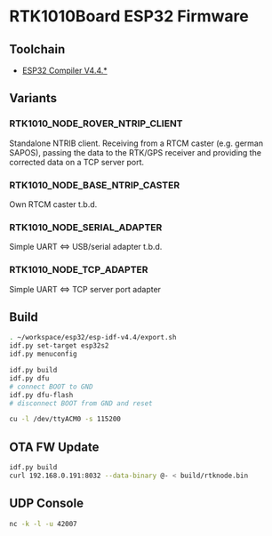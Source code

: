 # RTK1010Board ESP32 Firmware
## Toolchain
- [ESP32 Compiler V4.4.* ](https://docs.espressif.com/projects/esp-idf/en/v4.4.3/esp32/get-started/index.html)

## Variants
### RTK1010_NODE_ROVER_NTRIP_CLIENT
Standalone NTRIB client. Receiving from a RTCM caster (e.g. german SAPOS), passing the data to the RTK/GPS receiver
and providing the corrected data on a TCP server port.

### RTK1010_NODE_BASE_NTRIP_CASTER
Own RTCM caster
t.b.d.
### RTK1010_NODE_SERIAL_ADAPTER
Simple UART <=> USB/serial adapter
t.b.d.
### RTK1010_NODE_TCP_ADAPTER
Simple UART <=> TCP server port adapter
 

## Build
```sh
. ~/workspace/esp32/esp-idf-v4.4/export.sh
idf.py set-target esp32s2
idf.py menuconfig
```
```sh
idf.py build
idf.py dfu
# connect BOOT to GND
idf.py dfu-flash
# disconnect BOOT from GND and reset
```
```sh
cu -l /dev/ttyACM0 -s 115200
```
## OTA FW Update
```sh
idf.py build
curl 192.168.0.191:8032 --data-binary @- < build/rtknode.bin
```
## UDP Console
```sh
nc -k -l -u 42007
```

